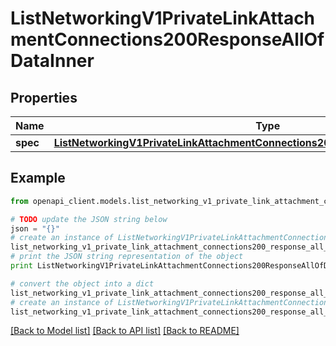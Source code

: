 # ListNetworkingV1PrivateLinkAttachmentConnections200ResponseAllOfDataInner


## Properties
Name | Type | Description | Notes
------------ | ------------- | ------------- | -------------
**spec** | [**ListNetworkingV1PrivateLinkAttachmentConnections200ResponseAllOfDataInnerSpec**](ListNetworkingV1PrivateLinkAttachmentConnections200ResponseAllOfDataInnerSpec.md) |  | [optional] 

## Example

```python
from openapi_client.models.list_networking_v1_private_link_attachment_connections200_response_all_of_data_inner import ListNetworkingV1PrivateLinkAttachmentConnections200ResponseAllOfDataInner

# TODO update the JSON string below
json = "{}"
# create an instance of ListNetworkingV1PrivateLinkAttachmentConnections200ResponseAllOfDataInner from a JSON string
list_networking_v1_private_link_attachment_connections200_response_all_of_data_inner_instance = ListNetworkingV1PrivateLinkAttachmentConnections200ResponseAllOfDataInner.from_json(json)
# print the JSON string representation of the object
print ListNetworkingV1PrivateLinkAttachmentConnections200ResponseAllOfDataInner.to_json()

# convert the object into a dict
list_networking_v1_private_link_attachment_connections200_response_all_of_data_inner_dict = list_networking_v1_private_link_attachment_connections200_response_all_of_data_inner_instance.to_dict()
# create an instance of ListNetworkingV1PrivateLinkAttachmentConnections200ResponseAllOfDataInner from a dict
list_networking_v1_private_link_attachment_connections200_response_all_of_data_inner_form_dict = list_networking_v1_private_link_attachment_connections200_response_all_of_data_inner.from_dict(list_networking_v1_private_link_attachment_connections200_response_all_of_data_inner_dict)
```
[[Back to Model list]](../ccloud/README.md#documentation-for-models) [[Back to API list]](../ccloud/README.md#documentation-for-api-endpoints) [[Back to README]](../ccloud/README.md)


